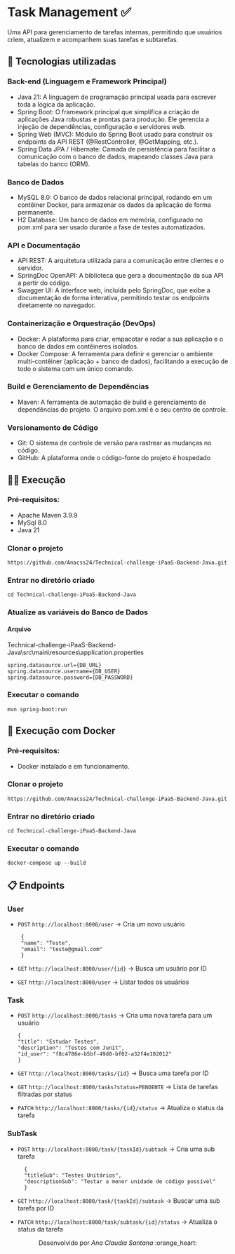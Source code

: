 # Task Management ✅
Uma API para gerenciamento de tarefas internas, permitindo que usuários criem, atualizem e acompanhem suas tarefas e subtarefas.

## 🚀 Tecnologias utilizadas
### Back-end (Linguagem e Framework Principal)
 - Java 21: A linguagem de programação principal usada para escrever toda a lógica da aplicação.
 - Spring Boot: O framework principal que simplifica a criação de aplicações Java robustas e prontas para produção. Ele gerencia a injeção de dependências, configuração e servidores web.
 - Spring Web (MVC): Módulo do Spring Boot usado para construir os endpoints da API REST (@RestController, @GetMapping, etc.).
 - Spring Data JPA / Hibernate: Camada de persistência para facilitar a comunicação com o banco de dados, mapeando classes Java para tabelas do banco (ORM).

### Banco de Dados
- MySQL 8.0: O banco de dados relacional principal, rodando em um contêiner Docker, para armazenar os dados da aplicação de forma permanente.
 - H2 Database: Um banco de dados em memória, configurado no pom.xml para ser usado durante a fase de testes automatizados.

### API e Documentação
- API REST: A arquitetura utilizada para a comunicação entre clientes e o servidor.
- SpringDoc OpenAPI: A biblioteca que gera a documentação da sua API a partir do código.
- Swagger UI: A interface web, incluída pelo SpringDoc, que exibe a documentação de forma interativa, permitindo testar os endpoints diretamente no navegador.

### Containerização e Orquestração (DevOps)
- Docker: A plataforma para criar, empacotar e rodar a sua aplicação e o banco de dados em contêineres isolados.
- Docker Compose: A ferramenta para definir e gerenciar o ambiente multi-contêiner (aplicação + banco de dados), facilitando a execução de todo o sistema com um único comando.

### Build e Gerenciamento de Dependências
- Maven: A ferramenta de automação de build e gerenciamento de dependências do projeto. O arquivo pom.xml é o seu centro de controle.

### Versionamento de Código
- Git: O sistema de controle de versão para rastrear as mudanças no código.
- GitHub: A plataforma onde o código-fonte do projeto é hospedado
## 🏃‍♂️ Execução 
### Pré-requisitos:
- Apache Maven 3.9.9
- MySql 8.0
- Java 21
### Clonar o projeto
`https://github.com/Anacss24/Technical-challenge-iPaaS-Backend-Java.git`
### Entrar no diretório criado
`cd Technical-challenge-iPaaS-Backend-Java`
### Atualize as variáveis do Banco de Dados
#### Arquivo 
Technical-challenge-iPaaS-Backend-Java\src\main\resources\application.properties
```
spring.datasource.url={DB_URL}
spring.datasource.username={DB_USER}
spring.datasource.password={DB_PASSWORD}
```
### Executar o comando
`mvn spring-boot:run`

## 🐋 Execução com Docker
### Pré-requisitos:
- Docker instalado e em funcionamento. 
### Clonar o projeto
`https://github.com/Anacss24/Technical-challenge-iPaaS-Backend-Java.git`
### Entrar no diretório criado
`cd Technical-challenge-iPaaS-Backend-Java`
### Executar o comando
`docker-compose up --build`
## 📋 Endpoints
 ### User  
  - `POST`  `http://localhost:8000/user` -> Cria um novo usuário
    
    ```
     {
     "name": "Teste",
     "email": "teste@gmail.com"
     }
    ``` 
  - `GET`  `http://localhost:8000/user/{id}` -> Busca um usuário por ID
  - `GET`  `http://localhost:8000/user` -> Listar todos os usuários
 
 ### Task
  - `POST`  `http://localhost:8000/tasks` -> Cria uma nova tarefa para um usuário

     ```
     {
     "title": "Estudar Testes",
     "description": "Testes com Junit",
     "id_user": "f8c4786e-b5bf-49d0-bf02-a32f4e102012"
     }
    ``` 
  - `GET`  `http://localhost:8000/tasks/{id}` -> Busca uma tarefa por ID
  - `GET`  `http://localhost:8000/tasks?status=PENDENTE` -> Lista de tarefas filtradas por status
  - `PATCH`  `http://localhost:8000/tasks/{id}/status` -> Atualiza o status da tarefa
### SubTask
- `POST`  `http://localhost:8000/task/{taskId}/subtask` -> Cria uma sub tarefa
  
   ```
     {
     "titleSub": "Testes Unitários",
     "descriptionSub": "Testar a menor unidade de código possível"
     }
    ``` 
- `GET`  `http://localhost:8000/task/{taskId}/subtask` -> Buscar uma sub tarefa por ID
- `PATCH`  `http://localhost:8000/task/subtask/{id}/status` -> Atualiza o status da tarefa
  
<p align="center">
Desenvolvido por <i>Ana Claudia Santana</i> :orange_heart:
</p>

